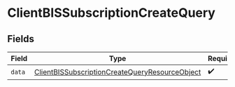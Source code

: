 # ClientBISSubscriptionCreateQuery


## Fields

| Field                                                                                                                       | Type                                                                                                                        | Required                                                                                                                    | Description                                                                                                                 |
| --------------------------------------------------------------------------------------------------------------------------- | --------------------------------------------------------------------------------------------------------------------------- | --------------------------------------------------------------------------------------------------------------------------- | --------------------------------------------------------------------------------------------------------------------------- |
| `data`                                                                                                                      | [ClientBISSubscriptionCreateQueryResourceObject](../../models/components/ClientBISSubscriptionCreateQueryResourceObject.md) | :heavy_check_mark:                                                                                                          | N/A                                                                                                                         |